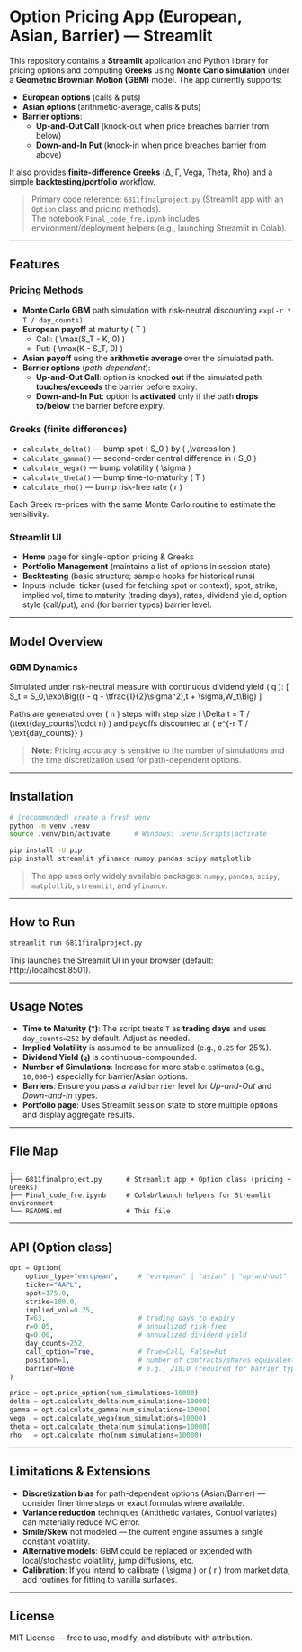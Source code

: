 # Option Pricing App (European, Asian, Barrier) — Streamlit

This repository contains a **Streamlit** application and Python library for pricing options and computing **Greeks** using **Monte Carlo simulation** under a **Geometric Brownian Motion (GBM)** model. The app currently supports:

- **European options** (calls & puts)
- **Asian options** (arithmetic-average, calls & puts)
- **Barrier options**:
  - **Up-and-Out Call** (knock-out when price breaches barrier from below)
  - **Down-and-In Put** (knock-in when price breaches barrier from above)

It also provides **finite-difference Greeks** (Δ, Γ, Vega, Theta, Rho) and a simple **backtesting/portfolio** workflow.

> Primary code reference: `6811finalproject.py` (Streamlit app with an `Option` class and pricing methods).  
> The notebook `Final_code_fre.ipynb` includes environment/deployment helpers (e.g., launching Streamlit in Colab).

---

## Features

### Pricing Methods
- **Monte Carlo GBM** path simulation with risk-neutral discounting `exp(-r * T / day_counts)`.
- **European payoff** at maturity \( T \):  
  - Call: \( \max(S_T - K, 0) \)  
  - Put: \( \max(K - S_T, 0) \)
- **Asian payoff** using the **arithmetic average** over the simulated path.  
- **Barrier options** (*path-dependent*):  
  - **Up-and-Out Call**: option is knocked **out** if the simulated path **touches/exceeds** the barrier before expiry.  
  - **Down-and-In Put**: option is **activated** only if the path **drops to/below** the barrier before expiry.

### Greeks (finite differences)
- `calculate_delta()` — bump spot \( S_0 \) by \( \,\varepsilon \)
- `calculate_gamma()` — second-order central difference in \( S_0 \)
- `calculate_vega()` — bump volatility \( \sigma \)
- `calculate_theta()` — bump time-to-maturity \( T \)
- `calculate_rho()` — bump risk-free rate \( r \)

Each Greek re-prices with the same Monte Carlo routine to estimate the sensitivity.

### Streamlit UI
- **Home** page for single-option pricing & Greeks  
- **Portfolio Management** (maintains a list of options in session state)  
- **Backtesting** (basic structure; sample hooks for historical runs)  
- Inputs include: ticker (used for fetching spot or context), spot, strike, implied vol, time to maturity (trading days), rates, dividend yield, option style (call/put), and (for barrier types) barrier level.

---

## Model Overview

### GBM Dynamics
Simulated under risk-neutral measure with continuous dividend yield \( q \):
\[
S_t = S_0\,\exp\Big((r - q - \tfrac{1}{2}\sigma^2)\,t + \sigma\,W_t\Big)
\]

Paths are generated over \( n \) steps with step size \( \Delta t = T / (\text{day\_counts}\cdot n) \) and payoffs discounted at \( e^{-r T / \text{day\_counts}} \).

> **Note**: Pricing accuracy is sensitive to the number of simulations and the time discretization used for path-dependent options.

---

## Installation

```bash
# (recommended) create a fresh venv
python -m venv .venv
source .venv/bin/activate      # Windows: .venv\Scripts\activate

pip install -U pip
pip install streamlit yfinance numpy pandas scipy matplotlib
```

> The app uses only widely available packages: `numpy`, `pandas`, `scipy`, `matplotlib`, `streamlit`, and `yfinance`.

---

## How to Run

```bash
streamlit run 6811finalproject.py
```

This launches the Streamlit UI in your browser (default: http://localhost:8501).

---

## Usage Notes

- **Time to Maturity (`T`)**: The script treats `T` as **trading days** and uses `day_counts=252` by default. Adjust as needed.  
- **Implied Volatility** is assumed to be annualized (e.g., `0.25` for 25%).  
- **Dividend Yield (`q`)** is continuous-compounded.  
- **Number of Simulations**: Increase for more stable estimates (e.g., `10,000+`) especially for barrier/Asian options.  
- **Barriers**: Ensure you pass a valid `barrier` level for *Up-and-Out* and *Down-and-In* types.  
- **Portfolio page**: Uses Streamlit session state to store multiple options and display aggregate results.

---

## File Map

```
.
├── 6811finalproject.py      # Streamlit app + Option class (pricing + Greeks)
├── Final_code_fre.ipynb     # Colab/launch helpers for Streamlit environment
└── README.md                # This file
```

---

## API (Option class)

```python
opt = Option(
    option_type="european",     # "european" | "asian" | "up-and-out" | "down-and-in"
    ticker="AAPL",
    spot=175.0,
    strike=180.0,
    implied_vol=0.25,
    T=63,                       # trading days to expiry
    r=0.05,                     # annualized risk-free
    q=0.00,                     # annualized dividend yield
    day_counts=252,
    call_option=True,           # True=Call, False=Put
    position=1,                 # number of contracts/shares equivalent
    barrier=None                # e.g., 210.0 (required for barrier types)
)

price = opt.price_option(num_simulations=10000)
delta = opt.calculate_delta(num_simulations=10000)
gamma = opt.calculate_gamma(num_simulations=10000)
vega  = opt.calculate_vega(num_simulations=10000)
theta = opt.calculate_theta(num_simulations=10000)
rho   = opt.calculate_rho(num_simulations=10000)
```

---

## Limitations & Extensions

- **Discretization bias** for path-dependent options (Asian/Barrier) — consider finer time steps or exact formulas where available.  
- **Variance reduction** techniques (Antithetic variates, Control variates) can materially reduce MC error.  
- **Smile/Skew** not modeled — the current engine assumes a single constant volatility.  
- **Alternative models**: GBM could be replaced or extended with local/stochastic volatility, jump diffusions, etc.  
- **Calibration**: If you intend to calibrate \( \sigma \) or \( r \) from market data, add routines for fitting to vanilla surfaces.

---

## License

MIT License — free to use, modify, and distribute with attribution.
